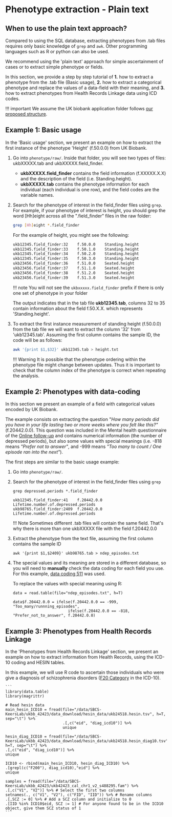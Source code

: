 # Phenotype extraction - Plain text

## When to use the plain text approach?

Compared to using the SQL database, extracting phenotypes from .tab files requires only basic knowledge of `grep` and `awk`. Other programming languages such as R or python can also be used.

We recommend using the 'plain text' approach for simple ascertainment of cases or to extract simple phenotype or fields. 

In this section, we provide a step by step tutorial of **1.** how to extract a phenotype from the .tab file (Basic usage), **2.** how to extract a categorical phenotype and replace the values of a data-field with their meaning, and **3.** how to extract phenotypes from Health Records Linkage data using ICD codes.

!!! important
    We assume the UK biobank application folder follows [our proposed structure](../../admin/master_generation/#expected-result).

## Example 1: Basic usage

In the 'Basic usage' section, we present an example on how to extract the first instance of the phenotype 'Height' (f.50.0.0) from UK Biobank.

1. Go into `phenotype/raw/`. Inside that folder, you will see two types of files: ukbXXXXX.tab and ukbXXXXX.field_finder.

	- **ukbXXXXX.field_finder** contains the field information (f.XXXXX.X.X) and the description of the field (i.e. Standing.height).
	- **ukbXXXXX.tab** contains the phenotype information for each individual (each individual is one row), and the field codes are the variable names.

2. Search for the phenotype of interest in the field_finder files using `grep`. For example, if your phenotype of interest is height, you should grep the word [Hh]eight across all the ".field_finder" files in the raw folder:

    ```bash
    grep [Hh]eight *.field_finder
    ```
    For the example of height, you might see the following: 
 
    ```bash
    ukb12345.field_finder:32	f.50.0.0	Standing.height
    ukb12345.field_finder:33	f.50.1.0	Standing.height
    ukb12345.field_finder:34	f.50.2.0	Standing.height
    ukb12345.field_finder:35	f.50.3.0	Standing.height
    ukb23456.field_finder:36	f.51.0.0	Seated.height
    ukb23456.field_finder:37	f.51.1.0	Seated.height
    ukb23456.field_finder:38	f.51.2.0	Seated.height
    ukb23456.field_finder:39	f.51.3.0	Seated.height
    ```

    !!! note 
        You will not see the `ukbxxxxx.field_finder` prefix if there is only one set of phenotype in your folder
    
    The output indicates that in the tab file **ukb12345.tab**, columns 32 to 35 contain information about the field f.50.X.X. which represents 'Standing.height'. 


3. To extract the first instance measurement of standing height (f.50.0.0) from the tab file we will want to extract the column '32' from 'ukb12345.tab'. Assuming the first column contains the sample ID, the code will be as follows:

    ```bash
    awk '{print $1,$32}' ukb12345.tab > height.txt
    ```

    !!! Warning
        It is possible that the phenotype ordering within the phenotype file might change between updates.
        Thus it is important to check that the column index of the phenotype is correct when repeating the analysis.

## Example 2: Phenotypes with data-coding

In this section we present an example of a field with categorical values encoded by UK Biobank. 

The example consists on extracting the question "*How many periods did you have in your life lasting two or more weeks where you felt like this?"* (f.20442.0.0). This question was included in the Mental health questionnaire of the [Online follow-up](https://biobank.ctsu.ox.ac.uk/crystal/label.cgi?id=100089) and contains numerical information (the number of depressed periods), but also some values with special meanings (i.e. -818 means *"Prefer not to answer"*, and -999 means *"Too many to count / One episode ran into the next"*).
 

The first steps are similar to the basic usage example:

1. Go into `phenotype/raw/`.
2. Search for the phenotype of interest in the field_finder files using `grep`

    ```
    grep depressed.periods *.field_finder 
    
    ukb12345.field_finder:41	f.20442.0.0	Lifetime.number.of.depressed.periods
    ukb98765.field_finder:2409	f.20442.0.0	Lifetime.number.of.depressed.periods
    ```

    !!! Note 
        Sometimes different .tab files will contain the same field. That's why there is more than one ukbXXXXX file with the field f.20442.0.0
	
3. Extract the phenotype from the text file, assuming the first column contains the sample ID

    ```
	awk '{print $1,$2409}' ukb98765.tab > ndep_episodes.txt
    ```

4. The special values and its meaning are stored in a different database, so you will need to **manually** check the data coding for each field you use. For this example, [data coding 511](https://biobank.ctsu.ox.ac.uk/crystal/coding.cgi?id=511) was used. 

    To replace the values with special meaning using R:

    ```
    data = read.table(file="ndep_episodes.txt", h=T)

    data$f.20442.0.0 = ifelse(f.20442.0.0 == -999, "Too_many/runnning_episodes", 
							ifelse(f.20442.0.0 == -818, "Prefer_not_to_answer", f.20442.0.0)
    ```


## Example 3: Phenotypes from Health Records Linkage 

In the 'Phenotypes from Health Records Linkage' section, we present an example on how to extract information from Health Records, using the ICD-10 coding and HESIN tables.

In this example, we will use R code to ascertain those individuals who were give a diagnosis of schizophrenia disorders ([F20 Category](https://biobank.ctsu.ox.ac.uk/crystal/field.cgi?id=41270) in the ICD-10).

    ```
    library(data.table)
    library(magrittr)

    # Read hesin data
    main_hesin_ICD10 = fread(file="/data/SBCS-KeersLab/ukbb_42423/data_download/hesin_data/ukb24518.hesin.tsv", h=T, sep="\t") %>% 
                             .[,c("eid", "diag_icd10")] %>% 
                             unique

    hesin_diag_ICD10 = fread(file="/data/SBCS-KeersLab/ukbb_42423/data_download/hesin_data/ukb24518.hesin_diag10.tsv", h=T, sep="\t") %>% 
    .[,c("eid", "diag_icd10")] %>% 
    unique

    ICD10 <- rbind(main_hesin_ICD10, hesin_diag_ICD10) %>% 
    .[grepl(c("F200"), diag_icd10),"eid"] %>% 
    unique 

    samples = fread(file="/data/SBCS-KeersLab/ukbb_42423/ukb42423_cal_chr1_v2_s488295.fam") %>% 
    .[,c("V1", "V2")] %>% # Select the first two columns
    setnames(., c("V1", "V2"), c("FID", "IID")) %>% # Rename columns
    .[,SCZ := 0] %>% # Add a SCZ column and initialize to 0 
    .[IID %in% ICD10$eid, SCZ := 1] # For anyone found to be in the ICD10 object, give them SCZ status of 1
    ```


